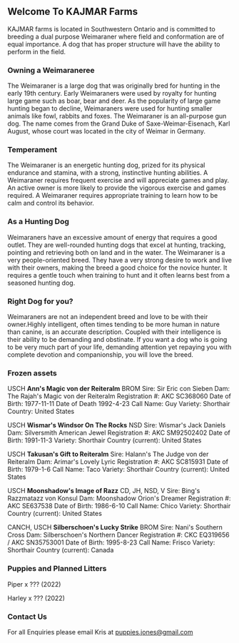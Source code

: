 ## Welcome To KAJMAR Farms

KAJMAR farms is located in Southwestern Ontario and is committed to breeding a dual purpose Weimaraner where field and conformation are of equal importance. A dog that has proper structure will have the ability to perform in the field.

### Owning a Weimaraneree

The Weimaraner is a large dog that was originally bred for hunting in the early 19th century. Early Weimaraners were used by royalty for hunting large game such as boar, bear and deer. As the popularity of large game hunting began to decline, Weimaraners were used for hunting smaller animals like fowl, rabbits and foxes.
The Weimaraner is an all-purpose gun dog. The name comes from the Grand Duke of Saxe-Weimar-Eisenach, Karl August, whose court was located in the city of Weimar in Germany.

### Temperament

The Weimaraner is an energetic hunting dog, prized for its physical endurance and stamina, with a strong, instinctive hunting abilities.  A Weimaraner requires frequent exercise and will appreciate games and play. An active owner is more likely to provide the vigorous exercise and games required. A Weimaraner requires appropriate training to learn how to be calm and control its behavior.

### As a Hunting Dog

Weimaraners have an excessive amount of energy that requires a good outlet. They are well-rounded hunting dogs that excel at hunting, tracking, pointing and retrieving both on land and in the water. The Weimaraner is a very people-oriented breed. They have a very strong desire to work and live with their owners, making the breed a good choice for the novice hunter. It requires a gentle touch when training to hunt and it often learns best from a seasoned hunting dog.

### Right Dog for you?
Weimaraners are not an independent breed and love to be with their owner.Highly intelligent, often times tending to be more human in nature than canine, is an accurate description. Coupled with their intelligence is their ability to be demanding and obstinate. If you want a dog who is going to be very much part of your life, demanding attention yet repaying you with complete devotion and companionship, you will love the breed.

### Frozen assets

USCH **Ann's Magic von der Reiteralm** BROM
Sire: Sir Eric con Sieben
Dam: The Rajah's Magic von der Reiteralm
Registration #: AKC SC368060
Date of Birth: 1977-11-11
Date of Death 1992-4-23
Call Name: Guy
Variety: Shorthair
Country: United States

USCH **Wismar's Windsor On The Rocks** NSD 
Sire: Wismar's Jack Daniels 
Dam: Silversmith American Jewel 
Registration #: AKC SM92502402
Date of Birth: 1991-11-3
Variety: Shorthair
Country (current): United States 

USCH **Takusan's Gift to Reiteralm** 
Sire: Halann's The Judge von der Reiteralm 
Dam: Arimar's Lovely Lyric 
Registration #: AKC SC815931
Date of Birth: 1979-1-6
Call Name: Taco
Variety: Shorthair
Country (current): United States 

USCH **Moonshadow's Image of Razz** CD, JH, NSD, V
Sire: Bing's Razzmatazz von Konsul 
Dam: Moonshadow Orion's Dreamer 
Registration #: AKC SE637538
Date of Birth: 1986-6-10
Call Name: Chico
Variety: Shorthair
Country (current): United States 

CANCH, USCH **Silberschoen's Lucky Strike** BROM 
Sire: Nani's Southern Cross 
Dam: Silberschoen's Northern Dancer 
Registration #: CKC EQ319656 / AKC SN35753001
Date of Birth: 1995-8-23
Call Name: Frisco
Variety: Shorthair
Country (current): Canada 

### Puppies and Planned Litters

Piper x ??? (2022)

Harley x ??? (2022)

### Contact Us
For all Enquiries please email Kris at puppies.jones@gmail.com

